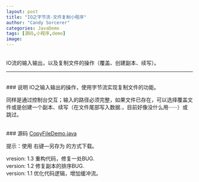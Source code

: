 ```yaml
---
layout: post
title: "IO之字节流-文件复制小程序"
author: "Candy Sorcerer"
categories: JavaDemo
tags: [源码,小程序,demo]
image:
---
```


<br>
IO流的输入输出，以及复制文件的操作（覆盖、创建副本、续写）。

***

<br>
### 说明
IO之输入输出的操作，使用字节流实现复制文件的功能。

同样是通过控制台交互；输入的路径必须完整，如果文件已存在，可以选择覆盖文件或是创建一个副本、续写（在文件尾部写入数据.，目前好像没什么用······）或跳过。

<br>
### 源码
<line>
<a href="{{ site.github.url }}/assets/code-java/CopyFileDemo.java">CopyFileDemo.java</a>
</line>

提示：使用 右键—另存为 的方式下载。

vresion: 1.3	重构代码，修复一处BUG.<br>
version: 1.2	修复副本的排序BUG.<br>
version: 1.1    优化代码逻辑，增加缓冲流。

<br><br><br><br>

